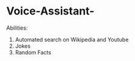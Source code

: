 # Voice-Assistant-

Abilities:
1. Automated search on Wikipedia and Youtube
2. Jokes
3. Random Facts
